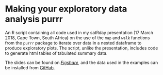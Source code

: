# Making your exploratory data analysis purrr

An R script containing all code used in my satRday presentation (17 March 2018, Cape Town, South Africa) on the use of the `map` and `walk` functions from the `purrr` package to iterate over data in a nested dataframe to produce exploratory plots. The script, unlike the presentation, includes code to generate html tables of tabulated summary data. 

The slides can be found on [_Figshare_](https://doi.org/10.25375/uct.5999495.v1), and the data used in the examples can be installed from [GitHub](https://github.com/kamermanpr/carrots.git).
